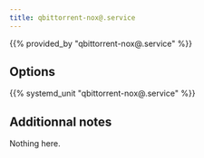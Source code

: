 ```yaml
---
title: qbittorrent-nox@.service
---
```


{{% provided_by "qbittorrent-nox@.service" %}}

## Options

{{% systemd_unit "qbittorrent-nox@.service" %}}

## Additionnal notes

Nothing here.